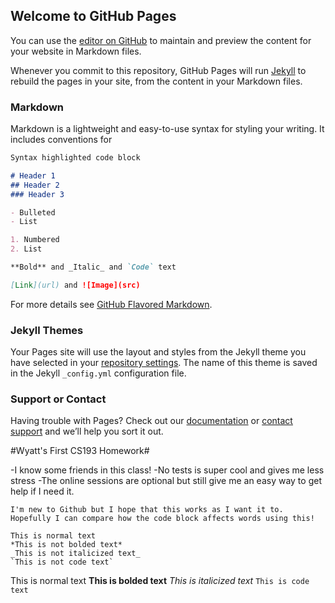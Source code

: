 ## Welcome to GitHub Pages

You can use the [editor on GitHub](https://github.com/kalutes/CS193_Fall18_Lab1/edit/master/index.md) to maintain and preview the content for your website in Markdown files.

Whenever you commit to this repository, GitHub Pages will run [Jekyll](https://jekyllrb.com/) to rebuild the pages in your site, from the content in your Markdown files.

### Markdown

Markdown is a lightweight and easy-to-use syntax for styling your writing. It includes conventions for

```markdown
Syntax highlighted code block

# Header 1
## Header 2
### Header 3

- Bulleted
- List

1. Numbered
2. List

**Bold** and _Italic_ and `Code` text

[Link](url) and ![Image](src)
```

For more details see [GitHub Flavored Markdown](https://guides.github.com/features/mastering-markdown/).

### Jekyll Themes

Your Pages site will use the layout and styles from the Jekyll theme you have selected in your [repository settings](https://github.com/kalutes/CS193_Fall18_Lab1/settings). The name of this theme is saved in the Jekyll `_config.yml` configuration file.

### Support or Contact

Having trouble with Pages? Check out our [documentation](https://help.github.com/categories/github-pages-basics/) or [contact support](https://github.com/contact) and we’ll help you sort it out.

#Wyatt's First CS193 Homework#

-I know some friends in this class!
-No tests is super cool and gives me less stress
-The online sessions are optional but still give me an easy way to get help if I need it.

```
I'm new to Github but I hope that this works as I want it to. Hopefully I can compare how the code block affects words using this!

This is normal text
*This is not bolded text*
_This is not italicized text_
`This is not code text`

```
This is normal text
**This is bolded text**
_This is italicized text_
`This is code text`
